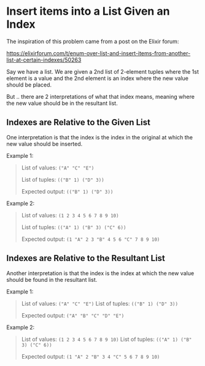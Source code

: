 # Insert items into a List Given an Index

The inspiration of this problem came from a post on the Elixir forum:

https://elixirforum.com/t/enum-over-list-and-insert-items-from-another-list-at-certain-indexes/50263

Say we have a list. We are given a 2nd list of 2-element tuples where the 1st element
is a value and the 2nd element is an index where the new value should be placed.

But .. there are 2 interpretations of what that index means, meaning where the
new value should be in the resultant list.

## Indexes are Relative to the Given List

One interpretation is that the index is the index in the original at which the new
value should be inserted.

Example 1:

> List of values: `("A" "C" "E")`
>
> List of tuples: `(("B" 1) ("D" 3))`
> 
> Expected output: `(("B" 1) ("D" 3))`

Example 2:

> List of values: `(1 2 3 4 5 6 7 8 9 10)`
>
> List of tuples: `(("A" 1) ("B" 3) ("C" 6))`
> 
> Expected output: `(1 "A" 2 3 "B" 4 5 6 "C" 7 8 9 10)`

## Indexes are Relative to the Resultant List

Another interpretation is that the index is the index at which the new value should
be found in the resultant list.

Example 1:

> List of values: `("A" "C" "E")`
> List of tuples: `(("B" 1) ("D" 3))`
> 
> Expected output: `("A" "B" "C" "D" "E")`

Example 2:

> List of values: `(1 2 3 4 5 6 7 8 9 10)`
> List of tuples: `(("A" 1) ("B" 3) ("C" 6))`
> 
> Expected output: `(1 "A" 2 "B" 3 4 "C" 5 6 7 8 9 10)`
